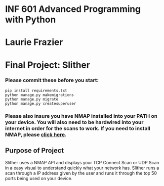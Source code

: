 # INF 601 Advanced Programming with Python
# Laurie Frazier
# Final Project: Slither


### Please commit these before you start:
````
pip install requirements.txt
python manage.py makemigrations
python manage.py migrate 
python manage.py createsuperuser 
````

### Please also insure you have NMAP installed into your PATH on your device. You will also need to be hardwired into your internet in order for the scans to work. If you need to install NMAP, please [click here](https://nmap.org/download).
## Purpose of Project
Slither uses a NMAP API and displays your TCP Connect Scan or UDP Scan in a easy visual to understand quickly what your network has. 
Slither runs a scan through a IP address given by the user and runs it through the top 50 ports being used on your device.